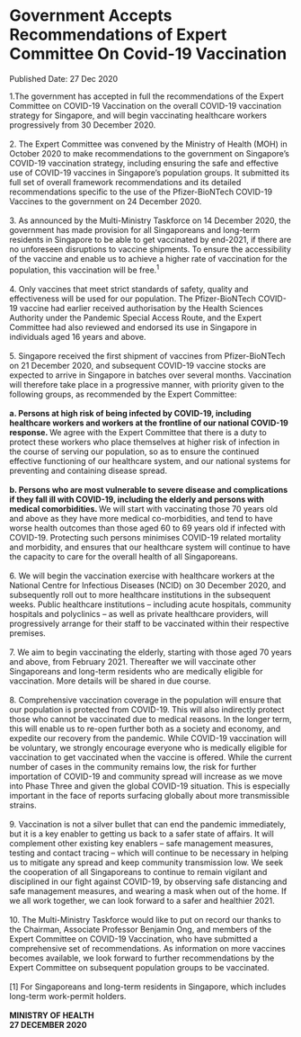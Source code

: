 <html>
    <meta http-equiv="Content-Type" content="text/html; charset=utf-8"/>
    <meta charset="utf-8"/>
    <title>Government Accepts Recommendations of Expert Committee On Covid-19 Vaccination</title>
    <body><h1>Government Accepts Recommendations of Expert Committee On Covid-19 Vaccination</h1>
    <p>Published Date: 27 Dec 2020</p> 1.The government has accepted in full the recommendations of the Expert Committee on COVID-19 Vaccination on the overall COVID-19 vaccination strategy for Singapore, and will begin vaccinating healthcare workers progressively from 30 December 2020. 
<br>
<br>2. The Expert Committee was convened by the Ministry of Health (MOH) in October 2020 to make recommendations to the government on Singapore’s COVID-19 vaccination strategy, including ensuring the safe and effective use of COVID-19 vaccines in Singapore’s population groups. It submitted its full set of overall framework recommendations and its detailed recommendations specific to the use of the Pfizer-BioNTech COVID-19 Vaccines to the government on 24 December 2020. 
<br>
<br>3. As announced by the Multi-Ministry Taskforce on 14 December 2020, the government has made provision for all Singaporeans and long-term residents in Singapore to be able to get vaccinated by end-2021, if there are no unforeseen disruptions to vaccine shipments. To ensure the accessibility of the vaccine and enable us to achieve a higher rate of vaccination for the population, this vaccination will be free.<sup>1</sup>  
<br>
<br>4. Only vaccines that meet strict standards of safety, quality and effectiveness will be used for our population. The Pfizer-BioNTech COVID-19 vaccine had earlier received authorisation by the Health Sciences Authority under the Pandemic Special Access Route, and the Expert Committee had also reviewed and endorsed its use in Singapore in individuals aged 16 years and above. 
<br>	
<br>5. Singapore received the first shipment of vaccines from Pfizer-BioNTech on 21 December 2020, and subsequent COVID-19 vaccine stocks are expected to arrive in Singapore in batches over several months. Vaccination will therefore take place in a progressive manner, with priority given to the following groups, as recommended by the Expert Committee: 
<br>
<br><strong>a. Persons at high risk of being infected by COVID-19, including healthcare workers and workers at the frontline of our national COVID-19 response. </strong>We agree with the Expert Committee that there is a duty to protect these workers who place themselves at higher risk of infection in the course of serving our population, so as to ensure the continued effective functioning of our healthcare system, and our national systems for preventing and containing disease spread.  
<br>
<br><strong>b. Persons who are most vulnerable to severe disease and complications if they fall ill with COVID-19, including the elderly and persons with medical comorbidities. </strong>We will start with vaccinating those 70 years old and above as they have more medical co-morbidities, and tend to have worse health outcomes than those aged 60 to 69 years old if infected with COVID-19. Protecting such persons minimises COVID-19 related mortality and morbidity, and ensures that our healthcare system will continue to have the capacity to care for the overall health of all Singaporeans. 
<br>
<br>6. We will begin the vaccination exercise with healthcare workers at the National Centre for Infectious Diseases (NCID) on 30 December 2020, and subsequently roll out to more healthcare institutions in the subsequent weeks. Public healthcare institutions – including acute hospitals, community hospitals and polyclinics – as well as private healthcare providers, will progressively arrange for their staff to be vaccinated within their respective premises. 
<br>
<br>7. We aim to begin vaccinating the elderly, starting with those aged 70 years and above, from February 2021. Thereafter we will vaccinate other Singaporeans and long-term residents who are medically eligible for vaccination. More details will be shared in due course. 
<br>
<br>8. Comprehensive vaccination coverage in the population will ensure that our population is protected from COVID-19. This will also indirectly protect those who cannot be vaccinated due to medical reasons. In the longer term, this will enable us to re-open further both as a society and economy, and expedite our recovery from the pandemic. While COVID-19 vaccination will be voluntary, we strongly encourage everyone who is medically eligible for vaccination to get vaccinated when the vaccine is offered. While the current number of cases in the community remains low, the risk for further importation of COVID-19 and community spread will increase as we move into Phase Three and given the global COVID-19 situation. This is especially important in the face of reports surfacing globally about more transmissible strains.
<br>
<br>9. Vaccination is not a silver bullet that can end the pandemic immediately, but it is a key enabler to getting us back to a safer state of affairs. It will complement other existing key enablers – safe management measures, testing and contact tracing – which will continue to be necessary in helping us to mitigate any spread and keep community transmission low. We seek the cooperation of all Singaporeans to continue to remain vigilant and disciplined in our fight against COVID-19, by observing safe distancing and safe management measures, and wearing a mask when out of the home. If we all work together, we can look forward to a safer and healthier 2021.
<br>
<br>10. The Multi-Ministry Taskforce would like to put on record our thanks to the Chairman, Associate Professor Benjamin Ong, and members of the Expert Committee on COVID-19 Vaccination, who have submitted a comprehensive set of recommendations. As information on more vaccines becomes available, we look forward to further recommendations by the Expert Committee on subsequent population groups to be vaccinated.  
<br>
<br>[1] For Singaporeans and long-term residents in Singapore, which includes long-term work-permit holders.<br>
<br><strong>MINISTRY OF HEALTH
<br>27 DECEMBER 2020</strong></body>
</html>